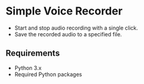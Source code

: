 # Simple Voice Recorder
- Start and stop audio recording with a single click.
- Save the recorded audio to a specified file.

## Requirements
- Python 3.x
- Required Python packages

